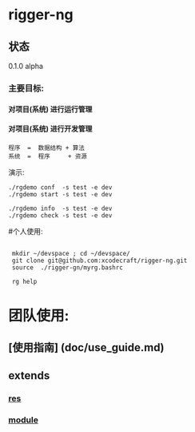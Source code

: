 # rigger-ng

## 状态

0.1.0  alpha

### 主要目标:
#### 对项目(系统) 进行运行管理
#### 对项目(系统) 进行开发管理

```
程序  =  数据结构 + 算法
系统  =  程序     + 资源
```

演示:
``` shell
./rgdemo conf  -s test -e dev
./rgdemo start -s test -e dev

./rgdemo info  -s test -e dev
./rgdemo check -s test -e dev
```

#个人使用:

``` shell

 mkdir ~/devspace ; cd ~/devspace/
 git clone git@github.com:xcodecraft/rigger-ng.git
 source  ./rigger-gn/myrg.bashrc

 rg help
```
# 团队使用:

## [使用指南] (doc/use_guide.md)
## extends

### [res](src/extends/res/readme.md)
### [module](src/extends/modules/readm.md)
